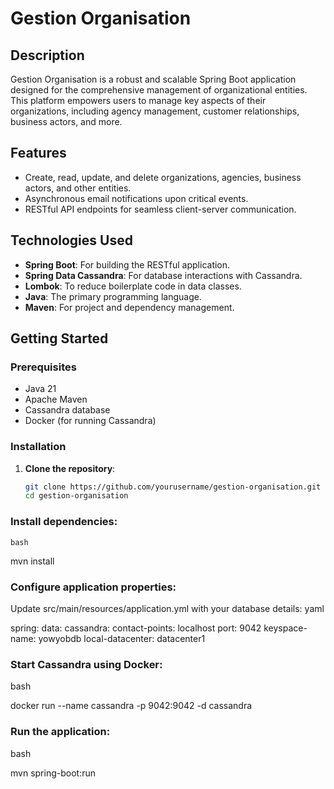 # Gestion Organisation

## Description

Gestion Organisation is a robust and scalable Spring Boot application designed for the comprehensive management of organizational entities. This platform empowers users to manage key aspects of their organizations, including agency management, customer relationships, business actors, and more.

## Features

- Create, read, update, and delete organizations, agencies, business actors, and other entities.
- Asynchronous email notifications upon critical events.
- RESTful API endpoints for seamless client-server communication.

## Technologies Used

- **Spring Boot**: For building the RESTful application.
- **Spring Data Cassandra**: For database interactions with Cassandra.
- **Lombok**: To reduce boilerplate code in data classes.
- **Java**: The primary programming language.
- **Maven**: For project and dependency management.

## Getting Started

### Prerequisites

- Java 21
- Apache Maven
- Cassandra database
- Docker (for running Cassandra)

### Installation

1. **Clone the repository**:
   ```bash
   git clone https://github.com/yourusername/gestion-organisation.git
   cd gestion-organisation


 ###    Install dependencies:
    bash

   mvn install

### Configure application properties:
Update src/main/resources/application.yml with your database details:
yaml

spring:
  data:
    cassandra:
      contact-points: localhost
      port: 9042
      keyspace-name: yowyobdb
      local-datacenter: datacenter1

### Start Cassandra using Docker:
bash

docker run --name cassandra -p 9042:9042 -d cassandra

###  Run the application:
bash

  mvn spring-boot:run